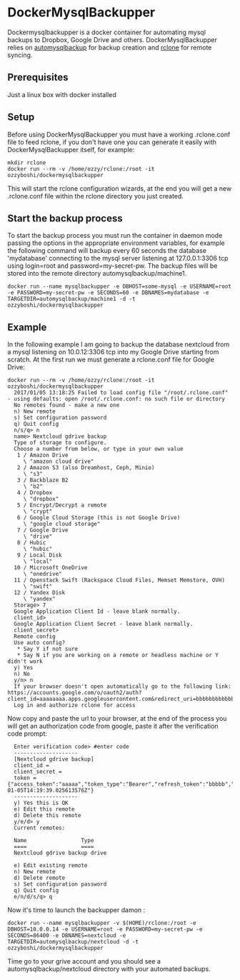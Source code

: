 # DockerMysqlBackupper
Dockermysqlbackupper is a docker container for automating mysql backups to Dropbox, Google Drive and others.
DockerMysqlBackupper relies on [automysqlbackup](https://sourceforge.net/projects/automysqlbackup/) for backup creation and [rclone](http://rclone.org/) for remote syncing.

## Prerequisites
Just a linux box with docker installed

## Setup
Before using DockerMysqlBackupper you must have a working .rclone.conf file to feed rclone, if you don't have one you can generate it easily with DockerMysqlBackupper itself, for example:

```
mkdir rclone
docker run --rm -v /home/ozzy/rclone:/root -it ozzyboshi/dockermysqlbackupper
```
  
This will start the rclone configuration wizards, at the end you will get a new .rclone.conf file within the rclone directory you just created.

## Start the backup process
To start the backup process you must run the container in daemon mode passing the options in the appropriate environment variables, for example the following command will backup every 60 seconds the database 'mydatabase' connecting to the mysql server listening at 127.0.0.1:3306 tcp using login=root and password=my-secret-pw.
The backup files will be stored into the remote directory automysqlbackup/machine1.

```
docker run --name mysqlbackupper -e DBHOST=some-mysql -e USERNAME=root -e PASSWORD=my-secret-pw -e SECONDS=60 -e DBNAMES=mydatabase -e TARGETDIR=automysqlbackup/machine1 -d -t ozzyboshi/dockermysqlbackupper
```

## Example
In the following example I am going to backup the database nextcloud from a mysql listening on 10.0.12:3306 tcp into my Google Drive starting from scratch.
At the first run we must generate a rclone.conf file for Google Drive:

```
docker run --rm -v /home/ozzy/rclone:/root -it ozzyboshi/dockermysqlbackupper
  2017/01/05 13:18:25 Failed to load config file "/root/.rclone.conf" - using defaults: open /root/.rclone.conf: no such file or directory
  No remotes found - make a new one
  n) New remote
  s) Set configuration password
  q) Quit config
  n/s/q> n
  name> Nextcloud gdrive backup
  Type of storage to configure.
  Choose a number from below, or type in your own value
   1 / Amazon Drive
     \ "amazon cloud drive"
   2 / Amazon S3 (also Dreamhost, Ceph, Minio)
     \ "s3"
   3 / Backblaze B2
     \ "b2"
   4 / Dropbox
     \ "dropbox"
   5 / Encrypt/Decrypt a remote
     \ "crypt"
   6 / Google Cloud Storage (this is not Google Drive)
     \ "google cloud storage"
   7 / Google Drive
     \ "drive"
   8 / Hubic
     \ "hubic"
   9 / Local Disk
     \ "local"
  10 / Microsoft OneDrive
     \ "onedrive"
  11 / Openstack Swift (Rackspace Cloud Files, Memset Memstore, OVH)
     \ "swift"
  12 / Yandex Disk
     \ "yandex"
  Storage> 7
  Google Application Client Id - leave blank normally.
  client_id> 
  Google Application Client Secret - leave blank normally.
  client_secret> 
  Remote config
  Use auto config?
   * Say Y if not sure
   * Say N if you are working on a remote or headless machine or Y didn't work
  y) Yes
  n) No
  y/n> n
  If your browser doesn't open automatically go to the following link: https://accounts.google.com/o/oauth2/auth?client_id=aaaaaaaa.apps.googleusercontent.com&redirect_uri=bbbbbbbbbbbbbbb&response_type=code&scope=ccccccccccc&state=ddd
  Log in and authorize rclone for access
```  
  
Now copy and paste the url to your browser, at the end of the process you will get an authorization code from google, paste it after the verification code prompt:

```
  Enter verification code> #enter code
  --------------------
  [Nextcloud gdrive backup]
  client_id = 
  client_secret = 
  token = {"access_token":"aaaaa","token_type":"Bearer","refresh_token":"bbbbb","expiry":"2017-01-05T14:19:39.025613576Z"}
  --------------------
  y) Yes this is OK
  e) Edit this remote
  d) Delete this remote
  y/e/d> y
  Current remotes:

  Name                 Type
  ====                 ====
  Nextcloud gdrive backup drive

  e) Edit existing remote
  n) New remote
  d) Delete remote
  s) Set configuration password
  q) Quit config
  e/n/d/s/q> q
```

Now it's time to launch the backupper damon :

```
docker run --name mysqlbackupper -v $(HOME)/rclone:/root -e DBHOST=10.0.0.14 -e USERNAME=root -e PASSWORD=my-secret-pw -e SECONDS=86400 -e DBNAMES=nextcloud -e TARGETDIR=automysqlbackup/nextcloud -d -t  ozzyboshi/dockermysqlbackupper
```

Time go to your grive account and you should see a automysqlbackup/nextcloud directory with your automated backups.
